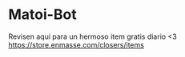 # Matoi-Bot
Revisen aqui para un hermoso item gratis diario <3  https://store.enmasse.com/closers/items

